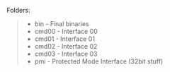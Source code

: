 
 Folders:

> * bin   - Final binaries
> * cmd00 - Interface 00
> * cmd01 - Interface 01
> * cmd02 - Interface 02
> * cmd03 - Interface 03
> * pmi   - Protected Mode Interface (32bit stuff)

